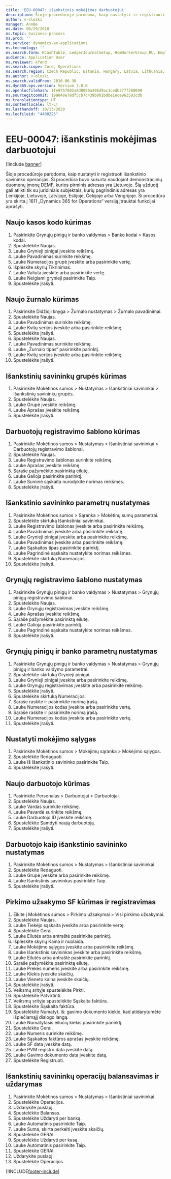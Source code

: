 ```yaml
---
title: 'EEU-00047: išankstinis mokėjimas darbuotojui'
description: Šioje procedūroje parodoma, kaip nustatyti ir registruoti išankstinio savininko operacijas.
author: v-oloski
manager: AnnBe
ms.date: 08/29/2018
ms.topic: business-process
ms.prod: ''
ms.service: dynamics-ax-applications
ms.technology: ''
ms.search.form: RCashTable, LedgerJournalSetup, HcmWorkerGroup_RU, EmplPosting_RU, VendParameters, RCashPosting, BankParameters, PaymTerm, HcmWorker, HcmWorkerNewWorker, HcmWorkerAdvHolderTableListPage_RU, HcmWorkerAdvHolderTable_RU, PurchTable, PurchCreateOrder, HcmAdvHolderLookup_RU, InventItemIdLookupPurchase, VendEditInvoice, VendEditInvoiceDefaultQuantityForLinesDropDialog, EmplTrans_RU, EmplBalance_RU
audience: Application User
ms.reviewer: kfend
ms.search.scope: Core, Operations
ms.search.region: Czech Republic, Estonia, Hungary, Latvia, Lithuania, Poland, Russia
ms.author: v-oloski
ms.search.validFrom: 2016-06-30
ms.dyn365.ops.version: Version 7.0.0
ms.openlocfilehash: 1fe975f802a8d8080a306d9ac1cedb377f280690
ms.sourcegitcommit: 199848e78df5cb7c439b001bdbe1ece963593cdb
ms.translationtype: HT
ms.contentlocale: lt-LT
ms.lasthandoff: 10/13/2020
ms.locfileid: "4408225"
---
```

# <a name="eeu-00047-advance-payment-to-employee"></a>EEU-00047: išankstinis mokėjimas darbuotojui

[!include [banner](../../includes/banner.md)]

Šioje procedūroje parodoma, kaip nustatyti ir registruoti išankstinio savininko operacijas. Ši procedūra buvo sukurta naudojant demonstracinių duomenų įmonę DEMF, kurios pirminis adresas yra Lietuvoje. Šią užduotį gali atlikti tik su juridiniais subjektais, kurių pagrindinis adresas yra Lenkijoje, Lietuvoje, Latvijoje, Estijoje, Čekijoje arba Vengrijoje. Ši procedūra yra skirta į 1611 „Dynamics 365 for Operations“ versiją įtrauktai funkcijai aprašyti.


## <a name="create-a-new-cash-account"></a>Naujo kasos kodo kūrimas
1. Pasirinkite Grynųjų pinigų ir banko valdymas > Banko kodai > Kasos kodai.
2. Spustelėkite Naujas.
3. Lauke Grynieji pinigai įveskite reikšmę.
4. Lauke Pavadinimas surinkite reikšmę.
5. Lauke Numeracijos grupė įveskite arba pasirinkite vertę.
6. Išplėskite skyrių Tikrinimas.
7. Lauke Valiuta įveskite arba pasirinkite vertę.
8. Lauke Neigiami grynieji pasirinkite Taip.
9. Spustelėkite Įrašyti.

## <a name="create-a-new-journal"></a>Naujo žurnalo kūrimas
1. Pasirinkite Didžioji knyga > Žurnalo nustatymas > Žurnalo pavadinimai.
2. Spustelėkite Naujas.
3. Lauke Pavadinimas surinkite reikšmę.
4. Lauke Kvitų serijos įveskite arba pasirinkite reikšmę.
5. Spustelėkite Įrašyti.
6. Spustelėkite Naujas.
7. Lauke Pavadinimas surinkite reikšmę.
8. Lauke „Žurnalo tipas“ pasirinkite parinktį.
9. Lauke Kvitų serijos įveskite arba pasirinkite reikšmę.
10. Spustelėkite Įrašyti.

## <a name="create-an-advance-holder-group"></a>Išankstinių savininkų grupės kūrimas
1. Pasirinkite Mokėtinos sumos > Nustatymas > Išankstiniai savininkai > Išankstinių savininkų grupės.
2. Spustelėkite Naujas.
3. Lauke Grupė įveskite reikšmę.
4. Lauke Aprašas įveskite reikšmę.
5. Spustelėkite Įrašyti.

## <a name="create-an-employee-posting-profile"></a>Darbuotojų registravimo šablono kūrimas
1. Pasirinkite Mokėtinos sumos > Nustatymas > Išankstiniai savininkai > Darbuotojų registravimo šablonai.
2. Spustelėkite Naujas.
3. Lauke Registravimo šablonas surinkite reikšmę.
4. Lauke Aprašas įveskite reikšmę.
5. Sąraše pažymėkite pasirinktą eilutę.
6. Lauke Galioja pasirinkite parinktį.
7. Lauke Suminė sąskaita nurodykite norimas reikšmes.
8. Spustelėkite Įrašyti.

## <a name="set-up-advance-holder-parameters"></a>Išankstinio savininko parametrų nustatymas
1. Pasirinkite Mokėtinos sumos > Sąranka > Mokėtinų sumų parametrai.
2. Spustelėkite skirtuką Išankstiniai savininkai.
3. Lauke Registravimo šablonas įveskite arba pasirinkite reikšmę.
4. Lauke Pavadinimas įveskite arba pasirinkite reikšmę.
5. Lauke Grynieji pinigai įveskite arba pasirinkite reikšmę.
6. Lauke Pavadinimas įveskite arba pasirinkite reikšmę.
7. Lauke Sąskaitos tipas pasirinkite parinktį.
8. Lauke Pagrindinė sąskaita nustatykite norimas reikšmes.
9. Spustelėkite skirtuką Numeracijos.
10. Spustelėkite Įrašyti.

## <a name="set-up-a-cash-posting-profile"></a>Grynųjų registravimo šablono nustatymas
1. Pasirinkite Grynųjų pinigų ir banko valdymas > Nustatymas > Grynųjų pinigų registravimo šablonai.
2. Spustelėkite Naujas.
3. Lauke Grynųjų registravimas įveskite reikšmę.
4. Lauke Aprašas įveskite reikšmę.
5. Sąraše pažymėkite pasirinktą eilutę.
6. Lauke Galioja pasirinkite parinktį.
7. Lauke Pagrindinė sąskaita nustatykite norimas reikšmes.
8. Spustelėkite Įrašyti.

## <a name="set-up-cash-and-bank-parameters"></a>Grynųjų pinigų ir banko parametrų nustatymas
1. Pasirinkite Grynųjų pinigų ir banko valdymas > Nustatymas > Grynųjų pinigų ir banko valdymo parametrai.
2. Spustelėkite skirtuką Grynieji pinigai.
3. Lauke Grynieji pinigai įveskite arba pasirinkite reikšmę.
4. Lauke Grynųjų registravimas įveskite arba pasirinkite reikšmę.
5. Spustelėkite Įrašyti.
6. Spustelėkite skirtuką Numeracijos.
7. Sąraše raskite ir pasirinkite norimą įrašą.
8. Lauke Numeracijos kodas įveskite arba pasirinkite vertę.
9. Sąraše raskite ir pasirinkite norimą įrašą.
10. Lauke Numeracijos kodas įveskite arba pasirinkite vertę.
11. Spustelėkite Įrašyti.

## <a name="set-up-terms-of-payment"></a>Nustatyti mokėjimo sąlygas
1. Pasirinkite Mokėtinos sumos > Mokėjimų sąranka > Mokėjimo sąlygos.
2. Spustelėkite Redaguoti.
3. Lauke Iš išankstinio savininko pasirinkite Taip.
4. Spustelėkite Įrašyti.

## <a name="create-a-new-worker"></a>Naujo darbuotojo kūrimas
1. Pasirinkite Personalas > Darbuotojai > Darbuotojai.
2. Spustelėkite Naujas.
3. Lauke Vardas surinkite reikšmę.
4. Lauke Pavardė surinkite reikšmę.
5. Lauke Darbuotojo ID įveskite reikšmę.
6. Spustelėkite Samdyti naują darbuotoją.
7. Spustelėkite Įrašyti.

## <a name="set-up-a-worker-as-an-advance-holder"></a>Darbuotojo kaip išankstinio savininko nustatymas
1. Pasirinkite Mokėtinos sumos > Nustatymas > Išankstiniai savininkai.
2. Spustelėkite Redaguoti.
3. Lauke Grupė įveskite arba pasirinkite reikšmę.
4. Lauke Išankstinis savininkas pasirinkite Taip.
5. Spustelėkite Įrašyti.

## <a name="create-and-post-a-purchase-order-invoice"></a>Pirkimo užsakymo SF kūrimas ir registravimas
1. Eikite į Mokėtinos sumos > Pirkimo užsakymai > Visi pirkimo užsakymai.
2. Spustelėkite Naujas.
3. Lauke Tiekėjo sąskaita įveskite arba pasirinkite vertę.
4. Spustelėkite Gerai.
5. Lauke Eilutės arba antraštė pasirinkite parinktį.
6. Išplėskite skyrių Kaina ir nuolaida.
7. Lauke Mokėjimo sąlygos įveskite arba pasirinkite reikšmę.
8. Lauke Išankstinis savininkas įveskite arba pasirinkite reikšmę.
9. Lauke Eilutės arba antraštė pasirinkite parinktį.
10. Sąraše pažymėkite pasirinktą eilutę.
11. Lauke Prekės numeris įveskite arba pasirinkite reikšmę.
12. Lauke Kiekis įveskite skaičių.
13. Lauke Vieneto kaina įveskite skaičių.
14. Spustelėkite Įrašyti.
15. Veiksmų srityje spustelėkite Pirkti.
16. Spustelėkite Patvirtinti.
17. Veiksmų srityje spustelėkite Sąskaita faktūra.
18. Spustelėkite Sąskaita faktūra.
19. Spustelėkite Numatyt. iš: gavimo dokumento kiekio, kad atidarytumėte išplečiamąjį dialogo langą.
20. Lauke Numatytasis eilučių kiekis pasirinkite parinktį.
21. Spustelėkite Gerai.
22. Lauke Numeris surinkite reikšmę.
23. Lauke Sąskaitos faktūros aprašas įveskite reikšmę.
24. Lauke SF data įveskite datą.
25. Lauke PVM registro data įveskite datą.
26. Lauke Gavimo dokumento data įveskite datą.
27. Spustelėkite Registruoti.

## <a name="balance-and-close-advance-holders-transactions"></a>Išankstinių savininkų operacijų balansavimas ir uždarymas
1. Pasirinkite Mokėtinos sumos > Nustatymas > Išankstiniai savininkai.
2. Spustelėkite Operacijos.
3. Uždarykite puslapį.
4. Spustelėkite Balansas.
5. Spustelėkite Uždaryti per banką.
6. Lauke Automatinis pasirinkite Taip.
7. Lauke Suma, skirta perkelti įveskite skaičių.
8. Spustelėkite GERAI.
9. Spustelėkite Uždaryti per kasą.
10. Lauke Automatinis pasirinkite Taip.
11. Spustelėkite GERAI.
12. Uždarykite puslapį.
13. Spustelėkite Operacijos.



[!INCLUDE[footer-include](../../../includes/footer-banner.md)]
